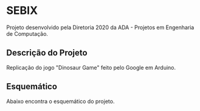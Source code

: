 # SEBIX
Projeto desenvolvido pela Diretoria 2020 da ADA - Projetos em Engenharia de Computação.

## Descrição do Projeto
Replicação do jogo "Dinosaur Game" feito pelo Google em Arduino. 

## Esquemático
Abaixo encontra o esquemático do projeto.
